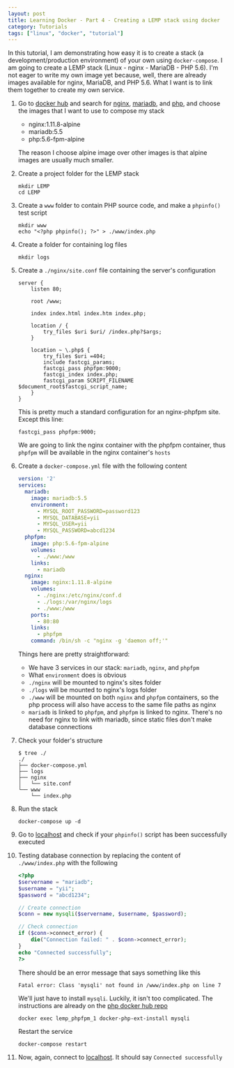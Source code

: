 ```yaml
---
layout: post
title: Learning Docker - Part 4 - Creating a LEMP stack using docker
category: Tutorials
tags: ["linux", "docker", "tutorial"]
---
```


In this tutorial, I am demonstrating how easy it is to create a stack (a development/production environment) of your own using `docker-compose`. I am going to create a LEMP stack (Linux - nginx - MariaDB - PHP 5.6). I'm not eager to write my own image yet because, well, there are already images available for nginx, MariaDB, and PHP 5.6. What I want is to link them together to create my own service.

1. Go to [docker hub](https://hub.docker.com/) and search for [nginx](https://hub.docker.com/_/nginx/), [mariadb](https://hub.docker.com/_/mariadb/), and [php](https://hub.docker.com/_/php/), and choose the images that I want to use to compose my stack
    * nginx:1.11.8-alpine
    * mariadb:5.5
    * php:5.6-fpm-alpine

    The reason I choose alpine image over other images is that alpine images are usually much smaller.

2. Create a project folder for the LEMP stack
    ```
    mkdir LEMP
    cd LEMP
    ```
3. Create a `www` folder to contain PHP source code, and make a `phpinfo()` test script
    ```
    mkdir www
    echo "<?php phpinfo(); ?>" > ./www/index.php
    ```
4. Create a folder for containing log files
    ```
    mkdir logs
    ```
5. Create a `./nginx/site.conf` file containing the server's configuration
    ```nginx
    server {
        listen 80;

        root /www;

        index index.html index.htm index.php;

        location / {
            try_files $uri $uri/ /index.php?$args;
        }

        location ~ \.php$ {
            try_files $uri =404;
            include fastcgi_params;
            fastcgi_pass phpfpm:9000;
            fastcgi_index index.php;
            fastcgi_param SCRIPT_FILENAME $document_root$fastcgi_script_name;
        }
    }
    ```
    This is pretty much a standard configuration for an nginx-phpfpm site. Except this line:
    ```
    fastcgi_pass phpfpm:9000;
    ```
    We are going to link the nginx container with the phpfpm container, thus `phpfpm` will be available in the nginx container's `hosts`

6. Create a `docker-compose.yml` file with the following content
    ```yaml
    version: '2'
    services:
      mariadb:
        image: mariadb:5.5
        environment:
          - MYSQL_ROOT_PASSWORD=password123
          - MYSQL_DATABASE=yii
          - MYSQL_USER=yii
          - MYSQL_PASSWORD=abcd1234
      phpfpm:
        image: php:5.6-fpm-alpine
        volumes:
          - ./www:/www
        links:
          - mariadb
      nginx:
        image: nginx:1.11.8-alpine
        volumes:
          - ./nginx:/etc/nginx/conf.d
          - ./logs:/var/nginx/logs
          - ./www:/www
        ports:
          - 80:80
        links:
          - phpfpm
        command: /bin/sh -c "nginx -g 'daemon off;'"
    ```
    Things here are pretty straightforward:
    * We have 3 services in our stack: `mariadb`, `nginx`, and `phpfpm`
    * What `environment` does is obvious
    * `./nginx` will be mounted to nginx's sites folder
    * `./logs` will be mounted to nginx's logs folder
    * `./www` will be mounted on both `nginx` and `phpfpm` containers, so the php process will also have access to the same file paths as nginx
    * `mariadb` is linked to `phpfpm`, and `phpfpm` is linked to nginx. There's no need for nginx to link with mariadb, since static files don't make database connections

7. Check your folder's structure
    ```
    $ tree ./
    ./
    ├── docker-compose.yml
    ├── logs
    ├── nginx
    │   └── site.conf
    └── www
        └── index.php
    ```

8. Run the stack
    ```
    docker-compose up -d
    ```
9. Go to [localhost](http://localhost/) and check if your `phpinfo()` script has been successfully executed
10. Testing database connection by replacing the content of `./www/index.php` with the following
    ```php
    <?php
    $servername = "mariadb";
    $username = "yii";
    $password = "abcd1234";

    // Create connection
    $conn = new mysqli($servername, $username, $password);

    // Check connection
    if ($conn->connect_error) {
        die("Connection failed: " . $conn->connect_error);
    }
    echo "Connected successfully";
    ?>
    ```
    There should be an error message that says something like this
    ```
    Fatal error: Class 'mysqli' not found in /www/index.php on line 7
    ```
    We'll just have to install `mysqli`. Luckily, it isn't too complicated. The instructions are already on the [php docker hub repo](https://hub.docker.com/_/php/)
    ```
    docker exec lemp_phpfpm_1 docker-php-ext-install mysqli
    ```
    Restart the service
    ```
    docker-compose restart
    ```
11. Now, again, connect to [localhost](http://localhost/). It should say `Connected successfully`
